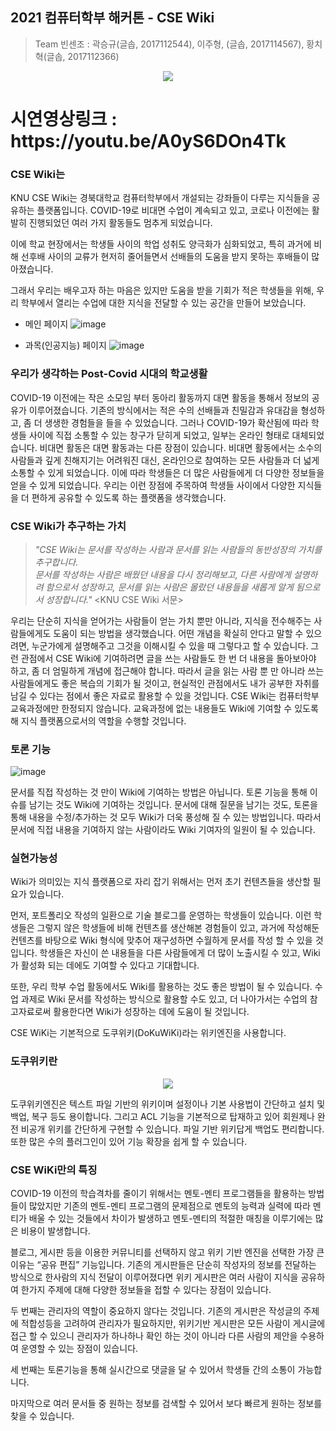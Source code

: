 ﻿## 2021 컴퓨터학부 해커톤 - CSE Wiki
> Team 빈센조 : 곽승규(글솝, 2017112544),  이주형, (글솝, 2017114567), 황치혁(글솝, 2017112366)

<p align="center"><img src="https://user-images.githubusercontent.com/45387962/126652586-243c26a2-a91a-4c76-80e8-7c7669ca3d81.png"></p>

<h1>시연영상링크 : https://youtu.be/A0yS6DOn4Tk</h1>

### CSE Wiki는
KNU CSE Wiki는 경북대학교 컴퓨터학부에서 개설되는 강좌들이 다루는 지식들을 공유하는 플랫폼입니다. COVID-19로 비대면 수업이 계속되고 있고, 코로나 이전에는 활발히 진행되었던 여러 가지 활동들도 멈추게 되었습니다.

이에 학교 현장에서는 학생들 사이의 학업 성취도 양극화가 심화되었고, 특히 과거에 비해 선후배 사이의 교류가 현저히 줄어들면서 선배들의 도움을 받지 못하는 후배들이 많아졌습니다.

그래서 우리는 배우고자 하는 마음은 있지만 도움을 받을 기회가 적은 학생들을 위해, 우리 학부에서 열리는 수업에 대한 지식을 전달할 수 있는 공간을 만들어 보았습니다.

- 메인 페이지
![image](https://user-images.githubusercontent.com/45387962/126647398-2951d77d-dc4e-4bdd-89cb-cbe8f7d92657.png)

- 과목(인공지능) 페이지 
![image](https://user-images.githubusercontent.com/45387962/126647409-7d41b63e-d102-4634-ada3-751304dc3e0c.png)


### 우리가 생각하는 Post-Covid 시대의 학교생활
COVID-19 이전에는 작은 소모임 부터 동아리 활동까지 대면 활동을 통해서 정보의 공유가 이루어졌습니다. 기존의 방식에서는 적은 수의 선배들과 친밀감과 유대감을 형성하고, 좀 더 생생한 경험들을 들을 수 있었습니다.
그러나 COVID-19가 확산됨에 따라 학생들 사이에 직접 소통할 수 있는 창구가 닫히게 되었고, 일부는 온라인 형태로 대체되었습니다. 
비대면 활동은 대면 활동과는 다른 장점이 있습니다. 비대면 활동에서는 소수의 사람들과 깊게 친해지기는 어려워진 대신, 온라인으로 참여하는 모든 사람들과 더 넓게 소통할 수 있게 되었습니다. 이에 따라 학생들은 더 많은 사람들에게 더 다양한 정보들을 얻을 수 있게 되었습니다.
우리는 이런 장점에 주목하여 학생들 사이에서 다양한 지식들을 더 편하게 공유할 수 있도록 하는 플랫폼을 생각했습니다.


### CSE Wiki가 추구하는 가치
> *"CSE Wiki는 문서를 작성하는 사람과 문서를 읽는 사람들의 동반성장의 가치를 추구합니다.  
문서를 작성하는 사람은 배웠던 내용을 다시 정리해보고, 다른 사람에게 설명하려 함으로서 성장하고, 문서를 읽는 사람은 몰랐던 내용들을 새롭게 알게 됨으로서 성장합니다."*
<KNU CSE Wiki 서문>

우리는 단순히 지식을 얻어가는 사람들이 얻는 가치 뿐만 아니라, 지식을 전수해주는 사람들에게도 도움이 되는 방법을 생각했습니다. 어떤 개념을 확실히 안다고 말할 수 있으려면, 누군가에게 설명해주고 그것을 이해시킬 수 있을 때 그렇다고 할 수 있습니다.
그런 관점에서 CSE Wiki에 기여하려면 글을 쓰는 사람들도 한 번 더 내용을 돌아보아야 하고, 좀 더 엄밀하게 개념에 접근해야 합니다. 따라서 글을 읽는 사람 뿐 만 아니라 쓰는 사람들에게도 좋은 복습의 기회가 될 것이고, 현실적인 관점에서도 내가 공부한 자취를 남길 수 있다는 점에서 좋은 자료로 활용할 수 있을 것입니다.
CSE Wiki는 컴퓨터학부 교육과정에만 한정되지 않습니다. 교육과정에 없는 내용들도 Wiki에 기여할 수 있도록 해 지식 플랫폼으로서의 역할을 수행할 것입니다.


### 토론 기능
![image](https://user-images.githubusercontent.com/45387962/126647427-c70e3787-e2cc-4f0f-a80b-b2ca1ef07a57.png)

문서를 직접 작성하는 것 만이 Wiki에 기여하는 방법은 아닙니다. 토론 기능을 통해 이슈를 남기는 것도 Wiki에 기여하는 것입니다. 문서에 대해 질문을 남기는 것도, 토론을 통해 내용을 수정/추가하는 것 모두 Wiki가 더욱 풍성해 질 수 있는 방법입니다. 따라서 문서에 직접 내용을 기여하지 않는 사람이라도 Wiki 기여자의 일원이 될 수 있습니다.


### 실현가능성
Wiki가 의미있는 지식 플랫폼으로 자리 잡기 위해서는 먼저 초기 컨텐츠들을 생산할 필요가 있습니다.

먼저, 포트폴리오 작성의 일환으로 기술 블로그를 운영하는 학생들이 있습니다. 이런 학생들은 그렇지 않은 학생들에 비해 컨텐츠를 생산해본 경험들이 있고, 과거에 작성해둔 컨텐츠를 바탕으로 Wiki 형식에 맞추어 재구성하면 수월하게 문서를 작성 할 수 있을 것입니다. 학생들은 자신이 쓴 내용들을 다른 사람들에게 더 많이 노출시킬 수 있고, Wiki가 활성화 되는 데에도 기여할 수 있다고 기대합니다.

또한, 우리 학부 수업 활동에서도 Wiki를 활용하는 것도 좋은 방법이 될 수 있습니다. 수업 과제로 Wiki 문서를 작성하는 방식으로 활용할 수도 있고, 더 나아가서는 수업의 참고자료로써 활용한다면 Wiki가 성장하는 데에 도움이 될 것입니다.




CSE WiKi는 기본적으로 도쿠위키(DoKuWiKi)라는 위키엔진을 사용합니다. 


### 도쿠위키란

<p align="center"><img src="https://user-images.githubusercontent.com/45387962/126648816-abe960f3-c97b-441c-931b-fd4d467e5318.png"></p>

도쿠위키엔진은 텍스트 파일 기반의 위키이며 설정이나 기본 사용법이 간단하고 설치 및 백업, 복구 등도 용이합니다. 그리고 ACL 기능을 기본적으로 탑재하고 있어 회원제나 완전 비공개 위키를 간단하게 구현할 수 있습니다. 파일 기반 위키답게 백업도 편리합니다. 
또한 많은 수의 플러그인이 있어 기능 확장을 쉽게 할 수 있습니다. 


### CSE WiKi만의 특징

COVID-19 이전의 학습격차를 줄이기 위해서는 멘토-멘티 프로그램들을 활용하는 방법들이 많았지만 기존의 멘토-멘티 프로그램의 문제점으로 멘토의 능력과 실력에 따라 멘티가 배울 수 있는 것들에서 차이가 발생하고 멘토-멘티의 적절한 매칭을 이루기에는 많은 비용이 발생합니다. 


블로그, 게시판 등을 이용한 커뮤니티를 선택하지 않고 위키 기반 엔진을 선택한 가장 큰 이유는 “공유 편집” 기능입니다. 
기존의 게시판들은 단순히 작성자의 정보를 전달하는 방식으로 한사람의 지식 전달이 이루어졌다면 위키 게시판은 여러 사람이 지식을 공유하여 한가지 주제에 대해 다양한 정보들을 접할 수 있다는 장점이 있습니다.

두 번째는 관리자의 역할이 중요하지 않다는 것입니다. 기존의 게시판은 작성글의 주제에 적합성등을 고려하여 관리자가 필요하지만, 위키기반 게시판은 모든 사람이 게시글에 접근 할 수 있으니 관리자가 하나하나 확인 하는 것이 아니라 다른 사람의 제안을 수용하여 운영할 수 있는 장점이 있습니다.

세 번째는 토론기능을 통해 실시간으로 댓글을 달 수 있어서 학생들 간의 소통이 가능합니다. 

마지막으로 여러 문서들 중 원하는 정보를 검색할 수 있어서 보다 빠르게 원하는 정보를 찾을 수 있습니다. 

